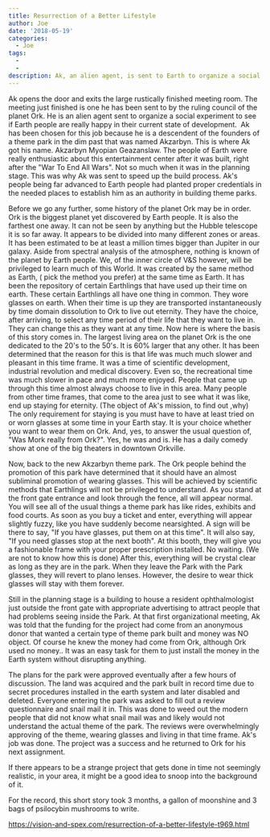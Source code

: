 ```yaml
---
title: Resurrection of a Better Lifestyle
author: Joe
date: '2018-05-19'
categories:
  - Joe
tags:
  - 
  - 
description: Ak, an alien agent, is sent to Earth to organize a social experiment, but things take a mysterious twist.
---
```

Ak opens the door and exits the large rustically finished meeting room. The meeting just finished is one he has been sent to by the ruling council of the planet Ork. He is an alien agent sent to organize a social experiment to see if Earth people are really happy in their current state of development. 
Ak has been chosen for this job because he is a descendent of the founders of a theme park in the dim past that was named Akzarbyn.
This is where Ak got his name. Akzarbyn Myopian Geazanslaw.
The people of Earth were really enthusiastic about this entertainment center after it was built, right after the "War To End All Wars". Not so much when it was in the planning stage.
This was why Ak was sent to speed up the build process.
Ak's people being far advanced to Earth people had planted proper credentials in the needed places to establish him as an authority in building theme parks.

Before we go any further, some history of the planet Ork may be in order. Ork is the biggest planet yet discovered by Earth people. It is also the farthest one away. It can not be seen by anything but the Hubble telescope it is so far away. It appears to be divided into many different zones or areas. It has been estimated to be at least a million times bigger than Jupiter in our galaxy. Aside from spectral analysis of the atmosphere, nothing is known of the planet by Earth people. We, of the inner circle of V&S however, will be privileged to learn much of this World. It was created by the same method as Earth, ( pick the method you prefer) at the same time as Earth. It has been the repository of certain Earthlings that have used up their time on earth. These certain Earthlings all have one thing in common. They wore glasses on earth. When their time is up they are transported instantaneously by time domain dissolution to Ork to live out eternity. They have the choice, after arriving, to select any time period of their life that they want to live in. They can change this as they want at any time.
Now here is where the basis of this story comes in. The largest living area on the planet Ork is the one dedicated to the 20's to the 50's. It is 60% larger that any other. It has been determined that the reason for this is that life was much much slower and pleasant in this time frame.
It was a time of scientific development, industrial revolution and medical discovery. Even so, the recreational time was much slower in pace and much more enjoyed.
People that came up through this time almost always choose to live in this area. Many people from other time frames, that come to the area just to see what it was like, end up staying for eternity. (The object of Ak's mission, to find out ,why)
The only requirement for staying is you must have to have at least tried on or worn glasses at some time in your Earth stay.
It is your choice whether you want to wear them on Ork.
And, yes, to answer the usual question of, "Was Mork really from Ork?". Yes, he was and is. He has a daily comedy show at one of the big theaters in downtown Orkville. 

Now, back to the new Akzarbyn theme park. The Ork people behind the promotion of this park have determined that it should have an almost subliminal promotion of wearing glasses.
This will be achieved by scientific methods that Earthlings will not be privileged to understand.
As you stand at the front gate entrance and look through the fence, all will appear normal. You will see all of the usual things a theme park has like rides, exhibits and food courts.
As soon as you buy a ticket and enter, everything will appear slightly fuzzy, like you have suddenly become nearsighted.
A sign will be there to say, "If you have glasses, put them on at this time".
It will also say, "If you need glasses stop at the next booth". At this booth, they will give you a fashionable frame with your proper prescription installed. No waiting. (We are not to know how this is done)
After this, everything will be crystal clear as long as they are in the park. When they leave the Park with the Park glasses, they will revert to plano lenses. However, the desire to wear thick glasses will stay with them forever.

Still in the planning stage is a building to house a resident ophthalmologist just outside the front gate with appropriate advertising to attract people that had problems seeing inside the Park.
At that first organizational meeting, Ak was told that the funding for the project had come from an anonymous donor that wanted a certain type of theme park built and money was NO object.
Of course he knew the money had come from Ork, although Ork used no money.. It was an easy task for them to just install the money in the Earth system without disrupting anything.

The plans for the park were approved eventually after a few hours of discussion.
The land was acquired and the park built in record time due to secret procedures installed in the earth system and later disabled and deleted.
Everyone entering the park was asked to fill out a review questionnaire and snail mail it in. This was done to weed out the modern people that did not know what snail mail was and likely would not understand the actual theme of the park.
The reviews were overwhelmingly approving of the theme, wearing glasses and living in that time frame.
Ak's job was done. The project was a success and he returned to Ork for his next assignment.

If there appears to be a strange project that gets done in time not seemingly realistic, in your area, it might be a good idea to snoop into the background of it.


For the record, this short story took 3 months, a gallon of moonshine and 3 bags of psilocybin mushrooms to write.  

https://vision-and-spex.com/resurrection-of-a-better-lifestyle-t969.html